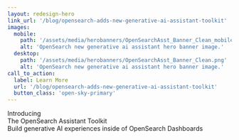 ```yaml
---
layout: redesign-hero
link_url: '/blog/opensearch-adds-new-generative-ai-assistant-toolkit'
images:
  mobile: 
    path: '/assets/media/herobanners/OpenSearchAsst_Banner_Clean_mobile.png'
    alt: 'OpenSearch new generative ai assistant hero banner image.'
  desktop: 
    path: '/assets/media/herobanners/OpenSearchAsst_Banner_Clean.png'
    alt: 'OpenSearch new generative ai assistant hero banner image.'
call_to_action:
  label: Learn More
  url: '/blog/opensearch-adds-new-generative-ai-assistant-toolkit'
  button_class: 'open-sky-primary'
---
```

<div class="homepage-hero-banner--text-with-gradient">
  <div class="homepage-hero-banner--text-with-gradient--text homepage-hero-banner--text-with-gradient--text__assistant-toolkit">
    <div class="homepage-hero-banner--text-with-gradient--pre-header">Introducing</div>
    <div class="homepage-hero-banner--text-with-gradient--text--header__larger">The OpenSearch Assistant Toolkit</div>
    <div class="homepage-hero-banner--text-with-gradient--text--body__larger">Build generative AI experiences inside of OpenSearch Dashboards</div>
  </div>
</div>

